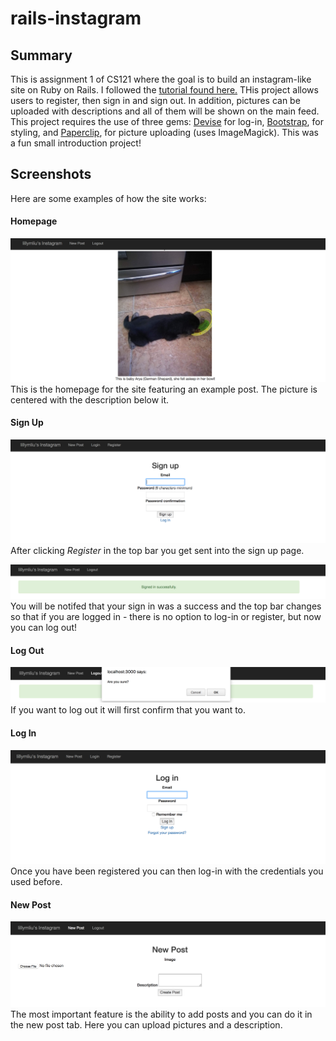 # rails-instagram

## Summary
This is assignment 1 of CS121 where the goal is to build an instagram-like site on Ruby on Rails. I followed the [tutorial found here.](https://www.youtube.com/watch?v=MpFO4Zr0EPE) THis project allows users to register, then sign in and sign out. In addition, pictures can be uploaded with descriptions and all of them will be shown on the main feed. This project requires the use of three gems: [Devise](https://github.com/plataformatec/devise) for log-in, [Bootstrap](https://github.com/twbs/bootstrap-sass ), for styling, and [Paperclip](https://github.com/thoughtbot/paperclip), for picture uploading (uses ImageMagick). This was a fun small introduction project!

## Screenshots
Here are some examples of how the site works:

#### Homepage
![homepage](images/homepage.png)
This is the homepage for the site featuring an example post. The picture is centered with the description below it.


#### Sign Up

![sign-up](images/sign-up.png)
After clicking *Register* in the top bar you get sent into the sign up page. 


![sign-up-success](images/sign-in-success.png)
You will be notifed that your sign in was a success and the top bar changes so that if you are logged in - there is no option to log-in or register, but now you can log out!


#### Log Out

![log-out](images/log-out.png)
If you want to log out it will first confirm that you want to. 

#### Log In

![log-in](images/log-in.png)
Once you have been registered you can then log-in with the credentials you used before.

#### New Post

![new-post](images/new-post.png)
The most important feature is the ability to add posts and you can do it in the new post tab. Here you can upload pictures and a description. 